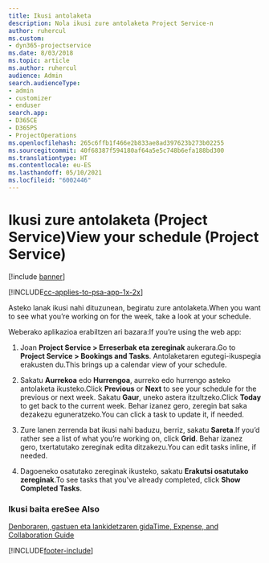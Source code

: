 ```yaml
---
title: Ikusi antolaketa
description: Nola ikusi zure antolaketa Project Service-n
author: ruhercul
ms.custom:
- dyn365-projectservice
ms.date: 8/03/2018
ms.topic: article
ms.author: ruhercul
audience: Admin
search.audienceType:
- admin
- customizer
- enduser
search.app:
- D365CE
- D365PS
- ProjectOperations
ms.openlocfilehash: 265c6ffb1f466e2b833ae8ad397623b273b02255
ms.sourcegitcommit: 40f68387f594180af64a5e5c748b6efa188bd300
ms.translationtype: HT
ms.contentlocale: eu-ES
ms.lasthandoff: 05/10/2021
ms.locfileid: "6002446"
---
```

# <a name="view-your-schedule-project-service"></a><span data-ttu-id="e01ba-103">Ikusi zure antolaketa (Project Service)</span><span class="sxs-lookup"><span data-stu-id="e01ba-103">View your schedule (Project Service)</span></span>

[!include [banner](../includes/psa-now-project-operations.md)]

[!INCLUDE[cc-applies-to-psa-app-1x-2x](../includes/cc-applies-to-psa-app-1x-2x.md)]

<span data-ttu-id="e01ba-104">Asteko lanak ikusi nahi dituzunean, begiratu zure antolaketa.</span><span class="sxs-lookup"><span data-stu-id="e01ba-104">When you want to see what you’re working on for the week, take a look at your schedule.</span></span>  
  
 <span data-ttu-id="e01ba-105">Weberako aplikazioa erabiltzen ari bazara:</span><span class="sxs-lookup"><span data-stu-id="e01ba-105">If you’re using the web app:</span></span>  
  
1.  <span data-ttu-id="e01ba-106">Joan **Project Service > Erreserbak eta zereginak** aukerara.</span><span class="sxs-lookup"><span data-stu-id="e01ba-106">Go to **Project Service > Bookings and Tasks**.</span></span> <span data-ttu-id="e01ba-107">Antolaketaren egutegi-ikuspegia erakusten du.</span><span class="sxs-lookup"><span data-stu-id="e01ba-107">This brings up a calendar view of your schedule.</span></span>  
  
2.  <span data-ttu-id="e01ba-108">Sakatu **Aurrekoa** edo **Hurrengoa**, aurreko edo hurrengo asteko antolaketa ikusteko.</span><span class="sxs-lookup"><span data-stu-id="e01ba-108">Click **Previous** or **Next** to see your schedule for the previous or next week.</span></span> <span data-ttu-id="e01ba-109">Sakatu **Gaur**, uneko astera itzultzeko.</span><span class="sxs-lookup"><span data-stu-id="e01ba-109">Click **Today** to get back to the current week.</span></span> <span data-ttu-id="e01ba-110">Behar izanez gero, zeregin bat saka dezakezu eguneratzeko.</span><span class="sxs-lookup"><span data-stu-id="e01ba-110">You can click a task to update it, if needed.</span></span>  
  
3.  <span data-ttu-id="e01ba-111">Zure lanen zerrenda bat ikusi nahi baduzu, berriz, sakatu **Sareta**.</span><span class="sxs-lookup"><span data-stu-id="e01ba-111">If you’d rather see a list of what you’re working on, click **Grid**.</span></span> <span data-ttu-id="e01ba-112">Behar izanez gero, txertatutako zereginak edita ditzakezu.</span><span class="sxs-lookup"><span data-stu-id="e01ba-112">You can edit tasks inline, if needed.</span></span>  
  
4.  <span data-ttu-id="e01ba-113">Dagoeneko osatutako zereginak ikusteko, sakatu **Erakutsi osatutako zereginak**.</span><span class="sxs-lookup"><span data-stu-id="e01ba-113">To see tasks that you’ve already completed, click **Show Completed Tasks**.</span></span>  
  
### <a name="see-also"></a><span data-ttu-id="e01ba-114">Ikusi baita ere</span><span class="sxs-lookup"><span data-stu-id="e01ba-114">See Also</span></span>  
 [<span data-ttu-id="e01ba-115">Denboraren, gastuen eta lankidetzaren gida</span><span class="sxs-lookup"><span data-stu-id="e01ba-115">Time, Expense, and Collaboration Guide</span></span>](../psa/time-expense-collaboration-guide.md)


[!INCLUDE[footer-include](../includes/footer-banner.md)]